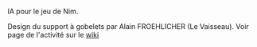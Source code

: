 IA pour le jeu de Nim.

Design du support à gobelets par Alain FROEHLICHER (Le Vaisseau).
Voir page de l'activité sur le [wiki](https://github.com/jnarboux/MediationInfoStrasbourg/wiki/IA-Apprentissage:-Nim)

